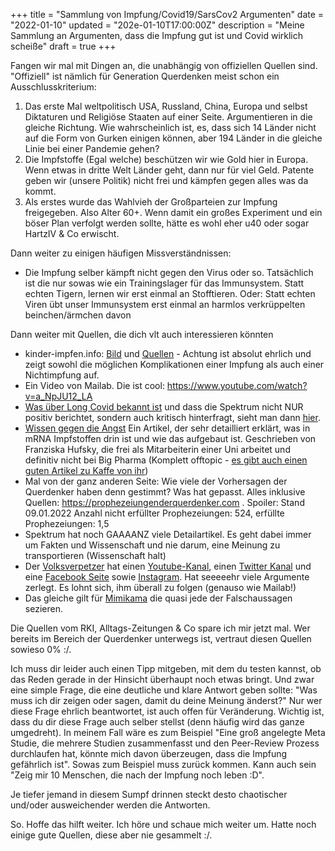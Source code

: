 +++
title = "Sammlung von Impfung/Covid19/SarsCov2 Argumenten"
date = "2022-01-10"
updated = "202e-01-10T17:00:00Z"
description = "Meine Sammlung an Argumenten, dass die Impfung gut ist und Covid wirklich scheiße"
draft = true
+++

Fangen wir mal mit Dingen an, die unabhängig von offiziellen Quellen sind. "Offiziell" ist nämlich für Generation Querdenken meist schon ein Ausschlusskriterium:
1. Das erste Mal weltpolitisch USA, Russland, China, Europa und selbst Diktaturen und Religiöse Staaten auf einer Seite. Argumentieren in die gleiche Richtung. Wie wahrscheinlich ist, es, dass sich 14 Länder nicht auf die Form von Gurken einigen können, aber 194 Länder in die gleiche Linie bei einer Pandemie gehen?
2. Die Impfstoffe (Egal welche) beschützen wir wie Gold hier in Europa. Wenn etwas in dritte Welt Länder geht, dann nur für viel Geld. Patente geben wir (unsere Politik) nicht frei und kämpfen gegen alles was da kommt.
3. Als erstes wurde das Wahlvieh der Großparteien zur Impfung freigegeben. Also Alter 60+. Wenn damit ein großes Experiment und ein böser Plan verfolgt werden sollte, hätte es wohl eher u40 oder sogar HartzIV & Co erwischt.

Dann weiter zu einigen häufigen Missverständnissen:
 - Die Impfung selber kämpft nicht gegen den Virus oder so. Tatsächlich ist die nur sowas wie ein Trainingslager für das Immunsystem. Statt echten Tigern, lernen wir erst einmal an Stofftieren. Oder: Statt echten Viren übt unser Immunsystem erst einmal an harmlos verkrüppelten beinchen/ärmchen davon

Dann weiter mit Quellen, die dich vlt auch interessieren könnten
 - kinder-impfen.info: [Bild](http://kinder-impfen.info/corona.jpg) und [Quellen](http://kinder-impfen.info/quellen.pdf) - Achtung ist absolut ehrlich und zeigt sowohl die möglichen Komplikationen einer Impfung als auch einer Nichtimpfung auf.
 - Ein Video von Mailab. Die ist cool: https://www.youtube.com/watch?v=a_NpJU12_LA
 - [Was über Long Covid bekannt ist](https://www.spektrum.de/news/covid-19-was-ueber-long-covid-bekannt-ist/1883662) und dass die Spektrum nicht NUR positiv berichtet, sondern auch kritisch hinterfragt, sieht man dann [hier](https://www.spektrum.de/news/long-covid-schuetzen-die-impfungen-vor-long-covid/1953937).
 - [Wissen gegen die Angst](https://scienceblogs.de/bioinfowelten/2021/01/04/wissen-gegen-die-angst-ein-blick-in-den-genetischen-inhalt-des-sars-cov-2-mrna-impfstoffes/) Ein Artikel, der sehr detailliert erklärt, was in mRNA Impfstoffen drin ist und wie das aufgebaut ist. Geschrieben von Franziska Hufsky, die frei als Mitarbeiterin einer Uni arbeitet und definitiv nicht bei Big Pharma (Komplett offtopic - [es gibt auch einen guten Artikel zu Kaffe von ihr](https://scienceblogs.de/bioinfowelten/2019/10/24/eine-hommage-an-mein-liebstes-heissgetraenk/))
 - Mal von der ganz anderen Seite: Wie viele der Vorhersagen der Querdenker haben denn gestimmt? Was hat gepasst. Alles inklusive Quellen: https://prophezeiungenderquerdenker.com . Spoiler: Stand 09.01.2022 Anzahl nicht erfüllter Prophezeiungen: 524, erfüllte Prophezeiungen: 1,5
 - Spektrum hat noch GAAAANZ viele Detailartikel. Es geht dabei immer um Fakten und Wissenschaft und nie darum, eine Meinung zu transportieren (Wissenschaft halt)
 - Der [Volksverpetzer](https://www.volksverpetzer.de) hat einen [Youtube-Kanal](https://www.youtube.com/c/Volksverpetzer/), einen [Twitter Kanal](https://www.facebook.com/volksverpetzer) und eine [Facebook Seite](https://www.facebook.com/volksverpetzer) sowie [Instagram](https://www.instagram.com/volksverpetzer/?hl=de). Hat seeeeehr viele Argumente zerlegt. Es lohnt sich, ihm überall zu folgen (genauso wie Mailab!)
 - Das gleiche gilt für [Mimikama](https://www.mimikama.at/aktuelles/ffp2-maske-faktencheck/) die quasi jede der Falschaussagen sezieren.


Die Quellen vom RKI, Alltags-Zeitungen & Co spare ich mir jetzt mal. Wer bereits im Bereich der Querdenker unterwegs ist, vertraut diesen Quellen sowieso 0% :/.

Ich muss dir leider auch einen Tipp mitgeben, mit dem du testen kannst, ob das Reden gerade in der Hinsicht überhaupt noch etwas bringt. Und zwar eine simple Frage, die eine deutliche und klare Antwort geben sollte: "Was muss ich dir zeigen oder sagen, damit du deine Meinung änderst?"
Nur wer diese Frage ehrlich beantwortet, ist auch offen für Veränderung. Wichtig ist, dass du dir diese Frage auch selber stellst (denn häufig wird das ganze umgedreht).
In meinem Fall wäre es zum Beispiel "Eine groß angelegte Meta Studie, die mehrere Studien zusammenfasst und den Peer-Review Prozess durchlaufen hat, könnte mich davon überzeugen, dass die Impfung gefährlich ist". Sowas zum Beispiel muss zurück kommen. Kann auch sein "Zeig mir 10 Menschen, die nach der Impfung noch leben :D".

Je tiefer jemand in diesem Sumpf drinnen steckt desto chaotischer und/oder ausweichender werden die Antworten.

So. Hoffe das hilft weiter. Ich höre und schaue mich weiter um. Hatte noch einige gute Quellen, diese aber nie gesammelt :/.



